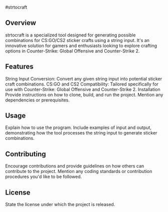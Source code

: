 #strtocraft

## Overview
strtocraft is a specialized tool designed for generating possible combinations for CS:GO/CS2 sticker crafts using a string input. It's an innovative solution for gamers and enthusiasts looking to explore crafting options in Counter-Strike: Global Offensive and Counter-Strike 2.

## Features
String Input Conversion: Convert any given string input into potential sticker craft combinations.
CS:GO and CS2 Compatibility: Tailored specifically for use with Counter-Strike: Global Offensive and Counter-Strike 2.
Installation
Provide instructions on how to clone, build, and run the project. Mention any dependencies or prerequisites.

## Usage
Explain how to use the program. Include examples of input and output, demonstrating how the tool processes the string input to generate sticker combinations.

## Contributing
Encourage contributions and provide guidelines on how others can contribute to the project. Mention any coding standards or contribution procedures you'd like to be followed.

## License
State the license under which the project is released.

